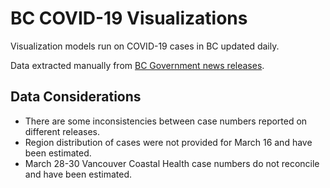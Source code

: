 # BC COVID-19 Visualizations

Visualization models run on COVID-19 cases in BC updated daily.

Data extracted manually from [BC Government news releases](http://www.bccdc.ca/about/news-stories/stories/2020/information-on-novel-coronavirus).

## Data Considerations

- There are some inconsistencies between case numbers reported on different releases.
- Region distribution of cases were not provided for March 16 and have been estimated.
- March 28-30 Vancouver Coastal Health case numbers do not reconcile and have been estimated.
